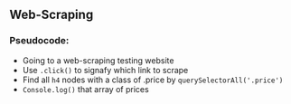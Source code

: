 ## Web-Scraping

### Pseudocode:
- Going to a web-scraping testing website
- Use `.click()` to signafy which link to scrape
- Find all `h4` nodes with a class of .price by `querySelectorAll('.price')`
- `Console.log()` that array of prices 
